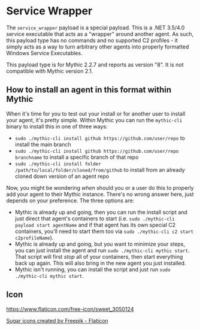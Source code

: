 # Service Wrapper
The `service_wrapper` payload is a special payload. This is a .NET 3.5/4.0 service executable that acts as a "wrapper" around another agent. As such, this payload type has no commands and no supported C2 profiles - it simply acts as a way to turn arbitrary other agents into properly formatted Windows Service Executables.

This payload type is for Mythic 2.2.7 and reports as version "8". It is not compatible with Mythic version 2.1.

## How to install an agent in this format within Mythic

When it's time for you to test out your install or for another user to install your agent, it's pretty simple. Within Mythic you can run the `mythic-cli` binary to install this in one of three ways:

* `sudo ./mythic-cli install github https://github.com/user/repo` to install the main branch
* `sudo ./mythic-cli install github https://github.com/user/repo branchname` to install a specific branch of that repo
* `sudo ./mythic-cli install folder /path/to/local/folder/cloned/from/github` to install from an already cloned down version of an agent repo

Now, you might be wondering _when_ should you or a user do this to properly add your agent to their Mythic instance. There's no wrong answer here, just depends on your preference. The three options are:

* Mythic is already up and going, then you can run the install script and just direct that agent's containers to start (i.e. `sudo ./mythic-cli payload start agentName` and if that agent has its own special C2 containers, you'll need to start them too via `sudo ./mythic-cli c2 start c2profileName`).
* Mythic is already up and going, but you want to minimize your steps, you can just install the agent and run `sudo ./mythic-cli mythic start`. That script will first _stop_ all of your containers, then start everything back up again. This will also bring in the new agent you just installed.
* Mythic isn't running, you can install the script and just run `sudo ./mythic-cli mythic start`. 

## Icon

https://www.flaticon.com/free-icon/sweet_3050124

<a href="https://www.flaticon.com/free-icons/sugar" title="sugar icons">Sugar icons created by Freepik - Flaticon</a>
